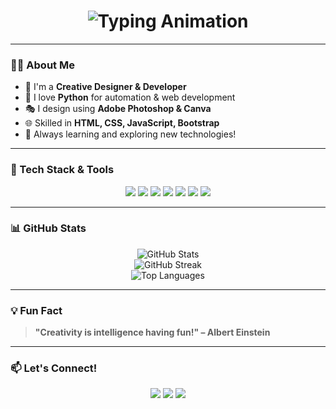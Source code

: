 <!-- Dynamic Typing Effect -->
<h1 align="center">
  <img src="https://readme-typing-svg.herokuapp.com?font=Fira+Code&weight=600&size=22&pause=1000&color=F73C1F&center=true&vCenter=true&width=600&lines=Hi+there!+I'm+Samuel+Sunday+Iyanu+%F0%9F%91%8B;Welcome+to+my+GitHub+profile!;A+Passionate+Developer+%26+Creative+Designer;Let's+build+something+amazing+together!+%F0%9F%9A%80" alt="Typing Animation" />
</h1>

---

### **🙋‍♂️ About Me**
- 🎨 I'm a **Creative Designer & Developer**  
- 🐍 I love **Python** for automation & web development  
- 🎭 I design using **Adobe Photoshop & Canva**  
- 🌐 Skilled in **HTML, CSS, JavaScript, Bootstrap**  
- 🚀 Always learning and exploring new technologies!  

---

### **🚀 Tech Stack & Tools**
<div align="center">
  <img src="https://img.shields.io/badge/Python-3776AB?style=for-the-badge&logo=python&logoColor=white" />
  <img src="https://img.shields.io/badge/Adobe%20Photoshop-31A8FF?style=for-the-badge&logo=adobe-photoshop&logoColor=white" />
  <img src="https://img.shields.io/badge/Canva-00C4CC?style=for-the-badge&logo=canva&logoColor=white" />
  <img src="https://img.shields.io/badge/HTML5-E34F26?style=for-the-badge&logo=html5&logoColor=white" />
  <img src="https://img.shields.io/badge/CSS3-1572B6?style=for-the-badge&logo=css3&logoColor=white" />
  <img src="https://img.shields.io/badge/JavaScript-F7DF1E?style=for-the-badge&logo=javascript&logoColor=black" />
  <img src="https://img.shields.io/badge/Bootstrap-7952B3?style=for-the-badge&logo=bootstrap&logoColor=white" />
</div>

---

### **📊 GitHub Stats**
<div align="center">
  <img src="https://github-readme-stats.vercel.app/api?username=SamuelComputer&show_icons=true&theme=radical" alt="GitHub Stats" />
  <br />
  <img src="https://github-readme-streak-stats.herokuapp.com/?user=SamuelComputer&theme=radical" alt="GitHub Streak" />
  <br />
  <img src="https://github-readme-stats.vercel.app/api/top-langs/?username=YourGitHubUsername&layout=compact&theme=radical" alt="Top Languages" />
</div>

---

### **💡 Fun Fact**
> **"Creativity is intelligence having fun!" – Albert Einstein**  

---

### **📫 Let's Connect!**
<div align="center">
  <a href="https://linkedin.com/in/YourLinkedIn"><img src="https://img.shields.io/badge/LinkedIn-0A66C2?style=for-the-badge&logo=linkedin&logoColor=white" /></a>
  <a href="mailto:YourEmail@gmail.com"><img src="https://img.shields.io/badge/Email-D14836?style=for-the-badge&logo=gmail&logoColor=white" /></a>
  <a href="https://twitter.com/YourTwitter"><img src="https://img.shields.io/badge/Twitter-1DA1F2?style=for-the-badge&logo=twitter&logoColor=white" /></a>
</div>
